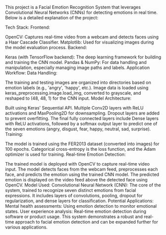 This project is a Facial Emotion Recognition System that leverages Convolutional Neural Networks (CNNs) for detecting emotions in real time. Below is a detailed explanation of the project:

Tech Stack:
Frontend:

OpenCV: Captures real-time video from a webcam and detects faces using a Haar Cascade Classifier.
Matplotlib: Used for visualizing images during the model evaluation process.
Backend:

Keras (with TensorFlow backend): The deep learning framework for building and training the CNN model.
Pandas & NumPy: For data handling and manipulation, especially managing image paths and labels.
Application Workflow:
Data Handling:

The training and testing images are organized into directories based on emotion labels (e.g., 'angry', 'happy', etc.).
Image data is loaded using keras_preprocessing.image.load_img, converted to grayscale, and reshaped to (48, 48, 1) for the CNN input.
Model Architecture:

Built using Keras' Sequential API.
Multiple Conv2D layers with ReLU activations and MaxPooling2D for downsampling.
Dropout layers are added to prevent overfitting.
The final fully connected layers include Dense layers with ReLU activations, followed by a softmax output layer to predict one of the seven emotions (angry, disgust, fear, happy, neutral, sad, surprise).
Training:

The model is trained using the FER2013 dataset (converted into images) for 100 epochs.
Categorical cross-entropy is the loss function, and the Adam optimizer is used for training.
Real-time Emotion Detection:

The trained model is deployed with OpenCV to capture real-time video input.
The model detects faces from the webcam feed, preprocesses each face, and predicts the emotion using the trained CNN model.
The predicted emotion is displayed on the video feed above the detected face using OpenCV.
Model Used:
Convolutional Neural Network (CNN): The core of the system, trained to recognize seven distinct emotions from facial expressions. It includes layers of convolutions, pooling, dropout for regularization, and dense layers for classification.
Potential Applications:
Mental health assessments: Using emotion detection to monitor emotional states.
User experience analysis: Real-time emotion detection during software or product usage.
This system demonstrates a robust and real-time approach to facial emotion detection and can be expanded further for various applications.
